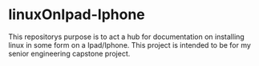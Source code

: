 # linuxOnIpad-Iphone
This repositorys purpose is to act a hub for documentation on installing linux in some form on a Ipad/Iphone. This project is intended to be for my senior engineering capstone project. 